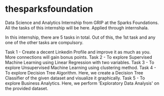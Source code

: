 # thesparksfoundation

Data Science and Analytics Internship from GRIP at the Sparks Foundations. All the tasks of this internship will be here. Applied through internshala.

In this internship, there are 5 tasks in total. Out of this, the 1st task and any one of the other tasks are compulsory.

Task 1 - Create a decent Linkedin Profile and improve it as much as you. More connections will gain bonus points.
Task 2 - To explore Supervised Machine Learning using Linear Regression with two variables.
Task 3 - To explore Unsupervised Machine Learning using clustering method.
Task 4 - To explore Decision Tree Algorithm. Here, we create a Decision Tree Classifier of the given dataset and visualize it graphically.
Task 5 - To explore Business Analytics. Here, we perform 'Exploratory Data Analysis' on the provided dataset.
